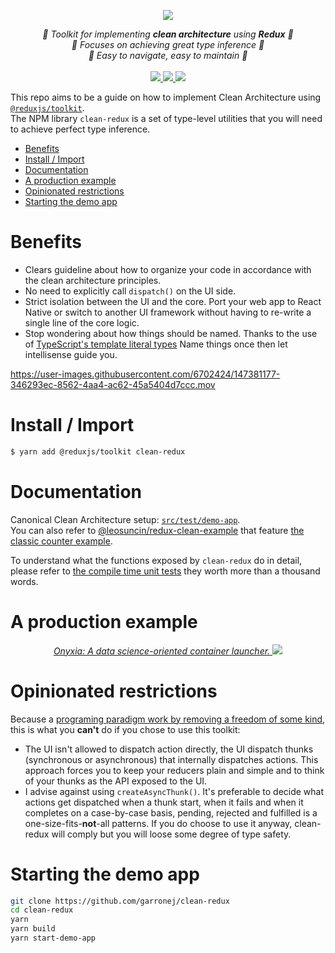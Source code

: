 <p align="center">
    <img src="https://user-images.githubusercontent.com/6702424/147236719-6733bf4d-947b-47bf-a81f-b186fe78ad14.png">  
</p>
<p align="center">
    <i>📐 Toolkit for implementing <b>clean architecture</b> using <b>Redux</b> 📐</i>
    <br/>
    <i>🔩 Focuses on achieving great type inference 🔩</i>
    <br/>
    <i>🎯 Easy to navigate, easy to maintain 🎯</i>
    <br>
    <br>
    <a href="https://github.com/garronej/clean-redux/actions">
      <img src="https://github.com/garronej/clean-redux/workflows/ci/badge.svg?branch=main">
    </a>
    <a href="https://bundlephobia.com/package/clean-redux">
      <img src="https://img.shields.io/bundlephobia/minzip/clean-redux">
    </a>
    <a href="https://github.com/garronej/clean-redux/blob/main/LICENSE">
      <img src="https://img.shields.io/npm/l/clean-redux">
    </a>
</p>

This repo aims to be a guide on how to implement Clean Architecture using [`@reduxjs/toolkit`](https://redux-toolkit.js.org).  
The NPM library `clean-redux` is a set of type-level utilities that you will need to achieve perfect type inference.

-   [Benefits](#benefits)
-   [Install / Import](#install--import)
-   [Documentation](#documentation)
-   [A production example](#a-production-example)
-   [Opinionated restrictions](#opinionated-restrictions)
-   [Starting the demo app](#starting-the-demo-app)

# Benefits

-   Clears guideline about how to organize your code in accordance with the clean architecture principles.
-   No need to explicitly call `dispatch()` on the UI side.
-   Strict isolation between the UI and the core. Port your web app to React Native or switch to another
    UI framework without having to re-write a single line of the core logic.
-   Stop wondering about how things should be named. Thanks to the use of
    [TypeScript's template literal types](https://www.typescriptlang.org/docs/handbook/2/template-literal-types.html)
    Name things once then let intellisense guide you.

https://user-images.githubusercontent.com/6702424/147381177-346293ec-8562-4aa4-ac62-45a5404d7ccc.mov

# Install / Import

```bash
$ yarn add @reduxjs/toolkit clean-redux
```

# Documentation

Canonical Clean Architecture setup: [`src/test/demo-app`](https://github.com/garronej/clean-redux/tree/main/src/test/demo-app).  
You can also refer to [@leosuncin/redux-clean-example](https://github.com/leosuncin/redux-clean-example) that feature [the
classic counter example](https://user-images.githubusercontent.com/6702424/148482441-41f411e4-d466-4e0c-a898-c8e536bbcd14.png).

To understand what the functions exposed by `clean-redux` do in detail, please refer to
[the compile time unit tests](https://github.com/garronej/clean-redux/tree/main/src/test/types)
they worth more than a thousand words.

# A production example

<p align="center">
  <a href="https://github.com/InseeFrLab/onyxia-web">
  <i>Onyxia: A data science-oriented container launcher.</i>
    <img src="https://user-images.githubusercontent.com/6702424/139264787-37efc793-1d55-4fa4-a4a9-782af8357cff.png">
  </a>
</p>

# Opinionated restrictions

Because a [programing paradigm work by removing a freedom of some kind](https://youtu.be/wyABTfR9UTU?t=109), this is what you **can't** do if you chose to use this toolkit:

-   The UI isn't allowed to dispatch action directly, the UI dispatch thunks (synchronous or asynchronous)
    that internally dispatches actions. This approach forces you to keep your reducers plain and simple and to think
    of your thunks as the API exposed to the UI.
-   I advise against using `createAsyncThunk()`. It's preferable to decide what
    actions get dispatched when a thunk start, when it fails and when it completes
    on a case-by-case basis, pending, rejected and fulfilled is a one-size-fits-**not**-all
    patterns.
    If you do choose to use it anyway, clean-redux will comply but you will loose some degree
    of type safety.

# Starting the demo app

```bash
git clone https://github.com/garronej/clean-redux
cd clean-redux
yarn
yarn build
yarn start-demo-app
```
